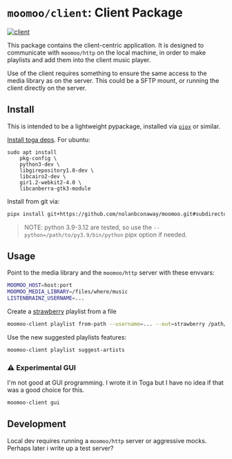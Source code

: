 # `moomoo/client`: Client Package

[![client](https://github.com/nolanbconaway/moomoo/actions/workflows/client.yml/badge.svg)](https://github.com/nolanbconaway/moomoo/actions/workflows/client.yml)

This package contains the client-centric application. It is designed to communicate with `moomoo/http` on the local machine, in order to make playlists and add them into the client music player.

Use of the client requires something to ensure the same access to the media library as on the server. This could be a SFTP mount, or running the client directly on the server.

## Install

This is intended to be a lightweight pypackage, installed via [`pipx`](https://github.com/pypa/pipx) or similar.

[Install toga deps](https://toga.readthedocs.io/en/stable/tutorial/tutorial-0.html#set-up-your-development-environment). For ubuntu:

```
sudo apt install 
    pkg-config \
    python3-dev \
    libgirepository1.0-dev \
    libcairo2-dev \
    gir1.2-webkit2-4.0 \
    libcanberra-gtk3-module
```

Install from git via:

```sh
pipx install git+https://github.com/nolanbconaway/moomoo.git#subdirectory=client
```

> NOTE: python 3.9-3.12 are tested, so use the `--python=/path/to/py3.9/bin/python` pipx option if needed.

## Usage

Point to the media library and the `moomoo/http` server with these envvars:

```sh
MOOMOO_HOST=host:port
MOOMOO_MEDIA_LIBRARY=/files/where/music
LISTENBRAINZ_USERNAME=...
```

Create a [strawberry](https://www.strawberrymusicplayer.org/) playlist from a file

```sh
moomoo-client playlist from-path --username=... --out=strawberry /path/to/file.mp3
```

Use the new suggested playlists features:

```sh
moomoo-client playlist suggest-artists
```

### :warning: Experimental GUI

I'm not good at GUI programming. I wrote it in Toga but I have no idea if that was a good choice for this.

```sh
moomoo-client gui
```

## Development

Local dev requires running a `moomoo/http` server or aggressive mocks. Perhaps later i write up a test server?
